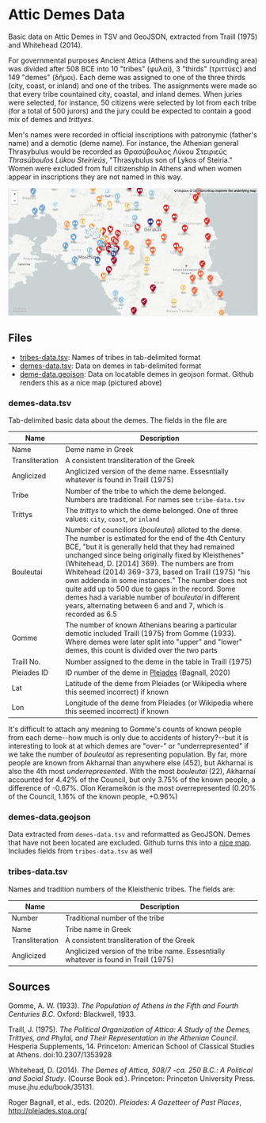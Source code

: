 # Attic Demes Data

Basic data on Attic Demes in TSV and GeoJSON, extracted from Traill (1975) and Whitehead (2014).

For governmental purposes Ancient Attica (Athens and the surounding area) was divided after 508 BCE into 10 "tribes" (φυλαί), 3 "thirds" (τριττύες) and 149 "demes" (δῆμοι). Each deme was assigned to one of the three thirds (city, coast, or inland) and one of the tribes. The assignments were made so that every tribe countained city, coastal, and inland demes. When juries were selected, for instance, 50 citizens were selected by lot from each tribe (for a total of 500 jurors) and the jury could be expected to contain a good mix of demes and _trittyes_.

Men's names were recorded in official inscriptions with patronymic (father's name) and a demotic (deme name). For instance, the Athenian general Thrasybulus would be recorded as Θρασύβουλος Λύκου Στειριεύς _Thrasúboulos Lúkou Steirieús_, "Thrasybulus son of Lykos of Steiria." Women were excluded from full citizenship in Athens and when women appear in inscriptions they are not named in this way.

[![Rendered map](attic-demes-map.png)](https://github.com/seanredmond/attic-demes/blob/master/deme-data.geojson)

## Files

- [tribes-data.tsv](https://github.com/seanredmond/attic-demes/blob/master/tribes-data.tsv): Names of tribes in tab-delimited format
- [demes-data.tsv](https://github.com/seanredmond/attic-demes/blob/master/deme-data.tsv): Data on demes in tab-delimited format
- [deme-data.geojson](https://github.com/seanredmond/attic-demes/blob/master/deme-data.geojson): Data on locatable demes in geojson format. Github renders this as a nice map (pictured above)

### demes-data.tsv

Tab-delimited basic data about the demes. The fields in the file are

Name            | Description
----------------| -------------
Name            | Deme name in Greek
Transliteration | A consistent transliteration of the Greek
Anglicized      | Anglicized version of the deme name. Essesntially whatever is found in Traill (1975)
Tribe           | Number of the tribe to which the deme belonged. Numbers are traditional. For names see `tribe-data.tsv`
Trittys         | The _trittys_ to which the deme belonged. One of three values: `city`, `coast`, or `inland`
Bouleutaí       | Number of councillors (_bouleutaí_) alloted to the deme. The number is estimated for the end of the 4th Century BCE, "but it is generally held that they had remained unchanged since being originally fixed by Kleisthenes" (Whitehead, D. [2014] 369). The numbers are from Whitehead (2014) 369-373, based on Traill (1975) "his own addenda in some instances." The number does not quite add up to 500 due to gaps in the record. Some demes had a variable number of _bouleutaí_ in different years, alternating between 6 and and 7, which is recorded as 6.5
Gomme           | The number of known Athenians bearing a particular demotic included Traill (1975) from Gomme (1933). Where demes were later split into "upper" and "lower" demes, this count is divided over the two parts
Traill No.      | Number assigned to the deme in the table in Traill (1975)
Pleiades ID     | ID number of the deme in [Pleiades](https://pleiades.stoa.org/) (Bagnall, 2020)
Lat             | Latitude of the deme from Pleiades (or Wikipedia where this seemed incorrect) if known
Lon             | Longitude of the deme from Pleiades (or Wikipedia where this seemed incorrect) if known

It's difficult to attach any meaning to Gomme's counts of known people from each deme--how much is only due to accidents of history?--but it is interesting to look at at which demes are "over-" or "underrepresented" if we take the number of _bouleutaí_ as representing population. By far, more people are known from Akharnaí than anywhere else (452), but Akharnaí is also the 4th most _underrepresented_. With the most _bouleutaí_ (22), Akharnaí accounted for 4.42% of the Council, but only 3.75% of the known people, a difference of -0.67%. Oîon Kerameikón is the most overrepresented (0.20% of the Council,	1.16% of the known people, +0.96%)

### demes-data.geojson

Data extracted from `demes-data.tsv` and reformatted as GeoJSON. Demes that have not been located are excluded. Github turns this into a [nice map](https://github.com/seanredmond/attic-demes/blob/master/deme-data.geojson). Includes fields from `tribes-data.tsv` as well

### tribes-data.tsv

Names and tradition numbers of the Kleisthenic tribes. The fields are:

Name            | Description
----------------| -------------
Number          | Traditional number of the tribe
Name            | Tribe name in Greek
Transliteration | A consistent transliteration of the Greek
Anglicized      | Anglicized version of the tribe name. Essesntially whatever is found in Traill (1975)


## Sources

Gomme, A. W. (1933). _The Population of Athens in the Fifth and Fourth Centuries B.C._ Oxford: Blackwell, 1933.

Traill, J. (1975). _The Political Organization of Attica: A Study of the Demes, Trittyes, and Phylai, and Their Representation in the Athenian Council_. Hesperia Supplements, 14. Princeton: American School of Classical Studies at Athens. doi:10.2307/1353928

Whitehead, D. (2014). _The Demes of Attica, 508/7 -ca. 250 B.C.: A Political and Social Study_. (Course Book ed.). Princeton: Princeton University Press. muse.jhu.edu/book/35131.

Roger Bagnall, et al., eds. (2020). _Pleiades: A Gazetteer of Past Places_, http://pleiades.stoa.org/
